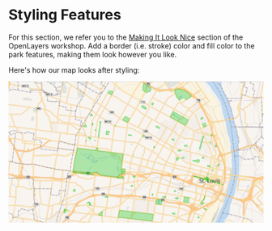 # Styling Features

For this section, we refer you to the [Making It Look Nice](https://openlayers.org/workshop/en/vector/style.html) section of the OpenLayers workshop. Add a border \(i.e. stroke\) color and fill color to the park features, making them look however you like.

Here's how our map looks after styling:

![](/assets/park-styles.png)



